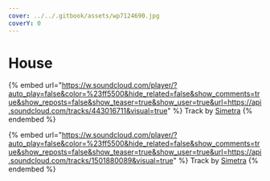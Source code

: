 ```yaml
---
cover: ../../.gitbook/assets/wp7124690.jpg
coverY: 0
---
```


# House

{% embed url="https://w.soundcloud.com/player/?auto_play=false&color=%23ff5500&hide_related=false&show_comments=true&show_reposts=false&show_teaser=true&show_user=true&url=https://api.soundcloud.com/tracks/443016711&visual=true" %}
Track by [Simetra](https://soundcloud.com/art-of-independence)
{% endembed %}

{% embed url="https://w.soundcloud.com/player/?auto_play=false&color=%23ff5500&hide_related=false&show_comments=true&show_reposts=false&show_teaser=true&show_user=true&url=https://api.soundcloud.com/tracks/1501880089&visual=true" %}
Track by [Simetra](https://soundcloud.com/art-of-independence)
{% endembed %}

